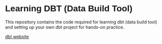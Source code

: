 <h1 style="font-family: Canbria, sans-serif;"> Learning DBT (Data Build Tool) </h1>
This repository contains the code required for learning dbt (data build tool) and setting up your own dbt project for hands-on practice.

[dbt website](https://www.getdbt.com/)

